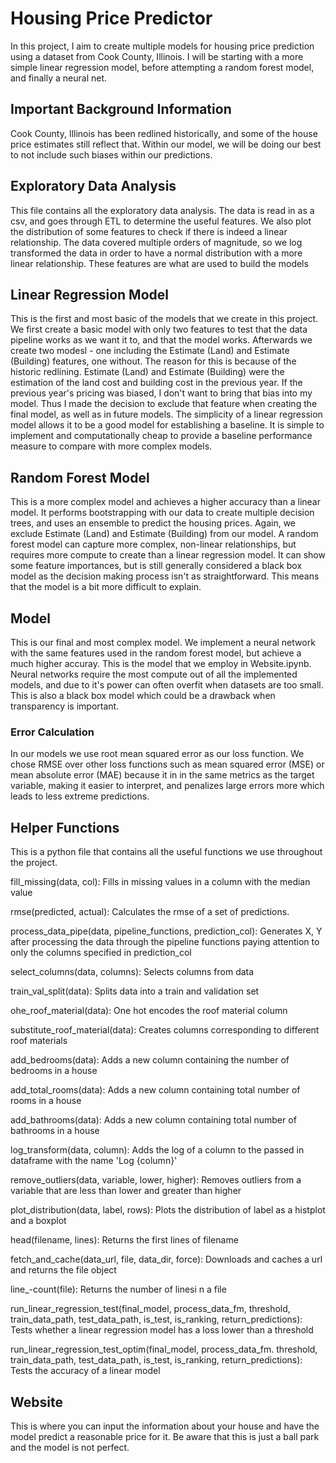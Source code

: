 # Housing Price Predictor
In this project, I aim to create multiple models for housing price prediction using a dataset from Cook County, Illinois. I will be starting with a more simple linear regression model,
before attempting a random forest model, and finally a neural net. 

## Important Background Information
Cook County, Illinois has been redlined historically, and some of the house price estimates still reflect that. Within our model, we will be doing our best to not include such biases within our predictions.

## Exploratory Data Analysis
This file contains all the exploratory data analysis. The data is read in as a csv, and goes through ETL to determine the useful features. We also plot the distribution of some features to check if there is indeed a linear relationship. The data covered multiple orders of magnitude, so we log transformed the data in order to have a normal distribution with a more linear relationship. These features are what are used to build the models

## Linear Regression Model
This is the first and most basic of the models that we create in this project. We first create a basic model with only two features to test that the data pipeline works as we want it to, and that the model works. Afterwards we create two modesl - one including the Estimate (Land) and Estimate (Building) features, one without. The reason for this is because of the historic redlining. Estimate (Land) and Estimate (Building) were the estimation of the land cost and building cost in the previous year. If the previous year's pricing was biased, I don't want to bring that bias into my model. Thus I made the decision to exclude that feature when creating the final model, as well as in future models. The simplicity of a linear regression model allows it to be a good model for establishing a baseline. It is simple to implement and computationally cheap to provide a baseline performance measure to compare with more complex models.

## Random Forest Model
This is a more complex model and achieves a higher accuracy than a linear model. It performs bootstrapping with our data to create multiple decision trees, and uses an ensemble to predict the housing prices. Again, we exclude Estimate (Land) and Estimate (Building) from our model. A random forest model can capture more complex, non-linear relationships, but requires more compute to create than a linear regression model. It can show some feature importances, but is still generally considered a black box model as the decision making process isn't as straightforward. This means that the model is a bit more difficult to explain.

## Model
This is our final and most complex model. We implement a neural network with the same features used in the random forest model, but achieve a much higher accuray. This is the model that we employ in Website.ipynb. Neural networks require the most compute out of all the implemented models, and due to it's power can often overfit when datasets are too small. This is also a black box model which could be a drawback when transparency is important.

### Error Calculation
In our models we use root mean squared error as our loss function. We chose RMSE over other loss functions such as mean squared error (MSE) or mean absolute error (MAE) because it in in the same metrics as the target variable, making it easier to interpret, and penalizes large errors more which leads to less extreme predictions.

## Helper Functions
This is a python file that contains all the useful functions we use throughout the project.

fill_missing(data, col): Fills in missing values in a column with the median value

rmse(predicted, actual): Calculates the rmse of a set of predictions.

process_data_pipe(data, pipeline_functions, prediction_col): Generates X, Y after processing the data through the pipeline functions paying attention to only the columns specified in prediction_col

select_columns(data, columns): Selects columns from data

train_val_split(data): Splits data into a train and validation set

ohe_roof_material(data): One hot encodes the roof material column

substitute_roof_material(data): Creates columns corresponding to different roof materials

add_bedrooms(data): Adds a new column containing the number of bedrooms in a house

add_total_rooms(data): Adds a new column containing total number of rooms in a house

add_bathrooms(data): Adds a new column containing total number of bathrooms in a house

log_transform(data, column): Adds the log of a column to the passed in dataframe with the name 'Log {column}'

remove_outliers(data, variable, lower, higher): Removes outliers from a variable that are less than lower and greater than higher

plot_distribution(data, label, rows): Plots the distribution of label as a histplot and a boxplot

head(filename, lines): Returns the first lines of filename

fetch_and_cache(data_url, file, data_dir, force): Downloads and caches a url and returns the file object

line_-count(file): Returns the number of linesi n a file

run_linear_regression_test(final_model, process_data_fm, threshold, train_data_path, test_data_path, is_test, is_ranking, return_predictions): Tests whether a linear regression model has a loss lower than a threshold

run_linear_regression_test_optim(final_model, process_data_fm. threshold, train_data_path, test_data_path, is_test, is_ranking, return_predictions): Tests the accuracy of a linear model

## Website
This is where you can input the information about your house and have the model predict a reasonable price for it. Be aware that this is just a ball park and the model is not perfect. 

